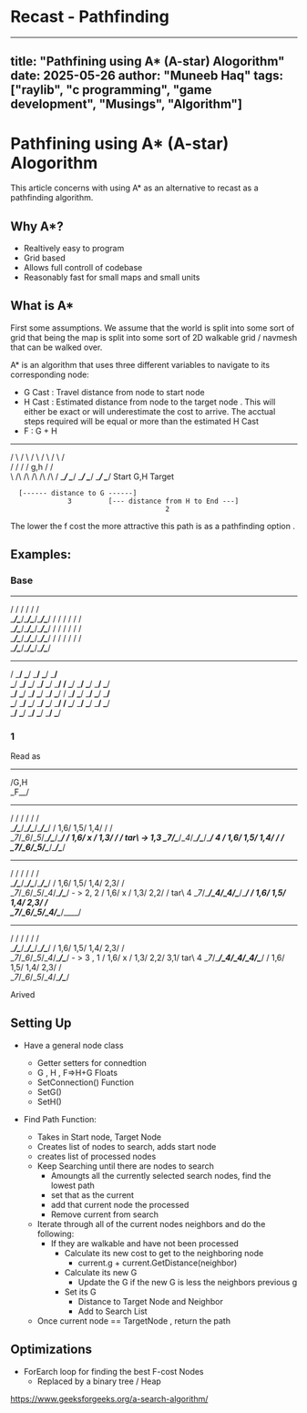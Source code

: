# Recast - Pathfinding 

---
title: "Pathfining using A* (A-star) Alogorithm"
date: 2025-05-26
author: "Muneeb Haq"
tags: ["raylib", "c programming", "game development", "Musings", "Algorithm"]
---

# Pathfining using A* (A-star) Alogorithm

   This article concerns with using A* as an alternative to recast as a pathfinding algorithm. 


## Why A*?

- Realtively easy to program
- Grid based
- Allows full controll of codebase
- Reasonably fast for small maps and small units 

## What is A* 

First some assumptions. We assume that the world is split into some sort of grid that being the map is split into some sort of 2D walkable grid / navmesh that can be walked over. 

A* is an algorithm that uses three different variables to navigate to its corresponding node:
   - G Cast : Travel distance from node to start node
   - H Cast : Estimated distance from node to the target node . This will either be exact or will underestimate the cost to arrive.  The acctual steps required will be equal or more than the estimated H Cast
   - F : G + H


  ____    ____    ____    ____    ____    ____
 /    \  /    \  /    \  /    \  /    \  /    \
/      \/      \/      \/ g,h  \/      \/      \
\      /\      /\      /\      /\      /\      /
 \____/  \____/  \____/  \____/  \____/  \____/
  Start          G,H                        Target

      [------ distance to G ------]
                  3         [--- distance from H to End ---]
                                          2

The lower the f cost the more attractive this path is as a pathfinding option .


## Examples: 

### Base

 ____  ____  ____  ____  ____  ____
 /    \/    \/    \/    \/    \/    \
 \____/\____/\____/\____/\____/\____/
 /    \/    \/    \/    \/    \/    \
 \____/\____/\____/\____/\____/\____/
 /    \/    \/    \/    \/    \/    \
 \____/\____/\____/\____/\____/\____/
 /    \/    \/    \/    \/    \/    \
 \____/\____/\____/\____/\____/\____/


   ___     ___     ___     ___     ___     ___
 /   \___/   \___/   \___/   \___/   \___/   \
 \___/   \___/   \___/   \___/   \___/   \___/
/   \___/   \___/   \___/   \___/   \___/   \
\___/   \___/   \___/   \___/   \___/   \___/
/   \___/   \___/   \___/   \___/   \___/   \
\___/   \___/   \___/   \___/   \___/   \___/
/   \___/   \___/   \___/   \___/   \___/   \
 \___/   \___/   \___/   \___/   \___/   \___/


### 1

Read as  
  ____  
 /G,H \
 \_F__/
          

 ____  ____  ____  ____  ____  ____
 /    \/    \/    \/    \/    \/    \
 \____/\____/\____/\____/\____/\____/
 / 1,6\/ 1,5\/ 1,4\/    \/    \/    \
 \__7_/\__6_/\__5_/\____/\____/\____/
 / 1,6\/  x \/ 1,3\/    \/    \/ tar\  ->   1,3
 \__7_/\____/\__4_/\____/\____/\____/        4
 / 1,6\/ 1,5\/ 1,4\/    \/    \/    \
 \__7_/\__6_/\__5_/\____/\____/\____/

 ____  ____  ____  ____  ____  ____
 /    \/    \/    \/    \/    \/    \
 \____/\____/\____/\____/\____/\____/
 / 1,6\/ 1,5\/ 1,4\/ 2,3\/    \/    \
 \__7_/\__6_/\__5_/\__4_/\____/\____/ - >    2, 2
 / 1,6\/  x \/ 1,3\/ 2,2\/    \/ tar\         4
 \__7_/\____/\__4_/\__4_/\____/\____/
 / 1,6\/ 1,5\/ 1,4\/ 2,3\/    \/    \
 \__7_/\__6_/\__5_/\__4_/\____/\____/

 ____  ____  ____  ____  ____  ____
 /    \/    \/    \/    \/    \/    \
 \____/\____/\____/\____/\____/\____/
 / 1,6\/ 1,5\/ 1,4\/ 2,3\/    \/    \
 \__7_/\__6_/\__5_/\__4_/\____/\____/ - > 3 , 1
 / 1,6\/  x \/ 1,3\/ 2,2\/ 3,1\/ tar\      4
 \__7_/\____/\__4_/\__4_/\__4_/\____/
 / 1,6\/ 1,5\/ 1,4\/ 2,3\/    \/    \
 \__7_/\__6_/\__5_/\__4_/\____/\____/


Arived


 
## Setting Up


- Have a general node class
   - Getter setters for connedtion
   - G , H , F=>H+G Floats
   - SetConnection() Function
   - SetG()
   - SetH()

- Find Path Function:
   - Takes in Start node, Target Node
   - Creates list of nodes to search, adds start node
   - creates list of processed nodes
   - Keep Searching until there are nodes to search
      - Amoungts all the currently selected search nodes, find the lowest path 
      - set that as the current
      - add that current node the processed
      - Remove current from search
   - Iterate through all of the current nodes neighbors and do the following:
      - If they are walkable and have not been processed
         - Calculate its new cost to get to the neighboring node
            - current.g + current.GetDistance(neighbor) 
         - Calculate its new G
            - Update the G if the new G is less the neighbors previous g
         - Set its G
            - Distance to Target Node and Neighbor
            - Add to Search List
   - Once current node == TargetNode , return the path


## Optimizations

   - ForEarch loop for finding the best F-cost Nodes
      - Replaced by a binary tree / Heap

https://www.geeksforgeeks.org/a-search-algorithm/


